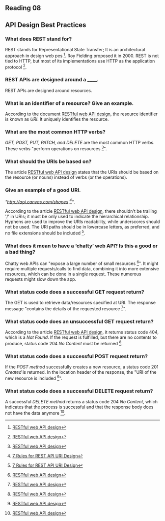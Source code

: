 ## Reading 08

## API Design Best Practices

### What does REST stand for?

REST stands for Representational State Transfer; It is an architectural approach in design web pes [^1]. Roy Fielding proposed it in 2000. REST is not tied to HTTP, but most of its implementations use HTTP as the application protocol [^1].

### REST APIs are designed around a ____.

REST APIs are designed around resources.

### What is an identifier of a resource? Give an example.

According to the document [RESTful web API design](https://learn.microsoft.com/en-us/azure/architecture/best-practices/api-design#what-is-rest), the resource identifier is known as *URI*. It uniquely identifies the resource.

### What are the most common HTTP verbs?

*GET, POST, PUT, PATCH, and DELETE* are the most common HTTP verbs. These verbs "perform operations on resources [^1]".

### What should the URIs be based on?

The article [RESTful web API design](https://learn.microsoft.com/en-us/azure/architecture/best-practices/api-design#what-is-rest) states that the URIs should be based on the resource (or nouns) instead of verbs (or the operations).

### Give an example of a good URI.

*"http://api.canvas.com/shapes [^2]"*.

According to the article [RESTful web API design](https://learn.microsoft.com/en-us/azure/architecture/best-practices/api-design#what-is-rest), there shouldn't be trailing '/' in URIs; it must be only used to indicate the hierarchical relationship. Hyphens are used to improve the URIs readability, while underscores should not be used. The URI paths should be in lowercase letters, as preferred, and no file extensions should be included [^2].

### What does it mean to have a ‘chatty’ web API? Is this a good or a bad thing?

Chatty web APIs can "expose a large number of small resources [^1]". It might require multiple requests/calls to find data, combining it into more extensive resources, which can be done in a single request. These numerous requests might slow down the app.

### What status code does a successful GET request return?

The GET is used to retrieve data/resources specified at URI. The response message "contains the details of the requested resource [^1]".

### What status code does an unsuccessful GET request return?

According to the article [RESTful web API design](https://learn.microsoft.com/en-us/azure/architecture/best-practices/api-design#what-is-rest), it returns status code 404, which is a *Not Found*. If the request is fulfilled, but there are no contents to produce, status code 204 *No Content* must be returned [^1].

### What status code does a successful POST request return?

If the *POST method* successfully creates a new resource, a status code 201 *Created* is returned. In the location header of the response, the "URI of the new resource is included [^1]".

### What status code does a successful DELETE request return?

A successful *DELETE method* returns a status code 204 *No Content*, which indicates that the process is successful and that the response body does not have the data anymore [^1].



[^1]: [RESTful web API design](https://learn.microsoft.com/en-us/azure/architecture/best-practices/api-design#what-is-rest)
[^2]: [7 Rules for REST API URI Design](https://blog.restcase.com/7-rules-for-rest-api-uri-design/)
